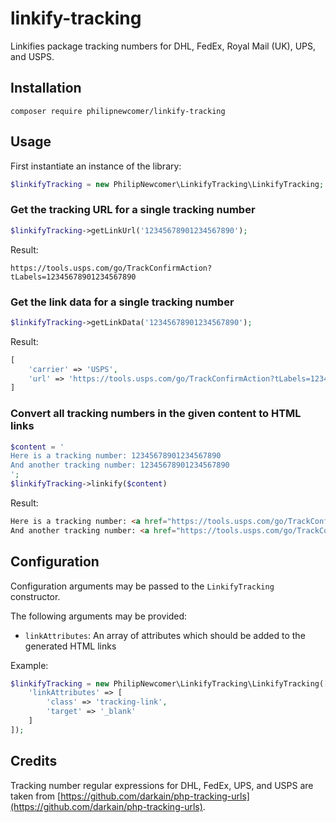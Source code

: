 # linkify-tracking
Linkifies package tracking numbers for DHL, FedEx, Royal Mail (UK), UPS, and USPS.

## Installation

```
composer require philipnewcomer/linkify-tracking
```

## Usage

First instantiate an instance of the library:

```php
$linkifyTracking = new PhilipNewcomer\LinkifyTracking\LinkifyTracking;
```

### Get the tracking URL for a single tracking number

```php
$linkifyTracking->getLinkUrl('12345678901234567890');
```

Result:

```
https://tools.usps.com/go/TrackConfirmAction?tLabels=12345678901234567890
```

### Get the link data for a single tracking number

```php
$linkifyTracking->getLinkData('12345678901234567890');
```

Result:

```php
[
    'carrier' => 'USPS',
    'url' => 'https://tools.usps.com/go/TrackConfirmAction?tLabels=12345678901234567890'
]
```

### Convert all tracking numbers in the given content to HTML links

```php
$content = '
Here is a tracking number: 12345678901234567890
And another tracking number: 12345678901234567890
';
$linkifyTracking->linkify($content)
```

Result:
```html
Here is a tracking number: <a href="https://tools.usps.com/go/TrackConfirmAction?tLabels=12345678901234567890">12345678901234567890</a>
And another tracking number: <a href="https://tools.usps.com/go/TrackConfirmAction?tLabels=12345678901234567890">12345678901234567890</a>
```

## Configuration

Configuration arguments may be passed to the `LinkifyTracking` constructor.

The following arguments may be provided:
 * `linkAttributes`: An array of attributes which should be added to the generated HTML links

Example:

```php
$linkifyTracking = new PhilipNewcomer\LinkifyTracking\LinkifyTracking([
    'linkAttributes' => [
        'class' => 'tracking-link',
        'target' => '_blank'
    ]
]);
```

## Credits

Tracking number regular expressions for DHL, FedEx, UPS, and USPS are taken from [https://github.com/darkain/php-tracking-urls](https://github.com/darkain/php-tracking-urls).
